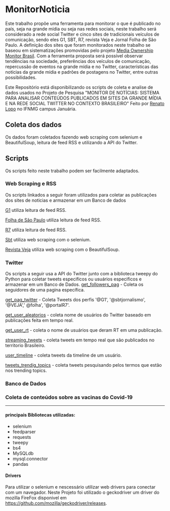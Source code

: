 # MonitorNoticia
Este trabalho propõe uma ferramenta para monitorar o que é publicado no país, seja na grande mídia ou seja nas redes sociais, neste trabalho será considerado a rede social Twitter e cinco sites de tradicionais veículos de comunicação, sendo eles G1, SBT, R7, revista Veja e Jornal Folha de São Paulo. A definição dos sites que foram monitorados neste trabalho se baseou em sistematizações promovidas pelo projeto [Media Ownership Monitor Brasil](http://brazil.mom-rsf.org/br/). Com a ferramenta proposta será possível observar  tendências na sociedade, preferências dos veículos de comunicação, repercussão de eventos na grande mídia e no Twitter, características das notícias da grande mídia e padrões de postagens no Twitter, entre outras possibilidades.

Este Repositório está disponibilizando os scripts de coleta e analise de dados usados no Projeto de Pesquisa "MONITOR DE NOTÍCIAS: SISTEMA PARA ANALISAR CONTEÚDOS PUBLICADOS EM SITES DA GRANDE MÍDIA E NA REDE SOCIAL TWITTER NO CONTEXTO BRASILEIRO" Feito por [Renato Lopo](https://github.com/Renatolopo) no IFNMG campus Januária.

## Coleta dos dados
 Os dados foram  coletados fazendo  web scraping com selenium e BeautifulSoup, leitura de feed RSS e utilizando a API do Twitter.

  ## Scripts
  Os scripts feito neste trabalho podem ser facilmente adaptados.
  ### Web Scraping e RSS
  Os scripts linkados a seguir foram utilizados para coletar as publicações dos sites de noticias e armazenar em um Banco de dados

  [G1](https://github.com/Renatolopo/MonitorNoticia/blob/master/scripts/web-scraping-paginas-de-noticias/G1.py)  utiliza leitura de feed RSS.
  
  [Folha de São Paulo](https://github.com/Renatolopo/MonitorNoticia/blob/master/scripts/web-scraping-paginas-de-noticias/folha.py) utiliza leitura de feed RSS.
  
  [R7](https://github.com/Renatolopo/MonitorNoticia/blob/master/scripts/web-scraping-paginas-de-noticias/r7.py) utiliza leitura de feed RSS.
  
  [Sbt](https://github.com/Renatolopo/MonitorNoticia/blob/master/scripts/web-scraping-paginas-de-noticias/sbt.py) utiliza web scraping com o selenium.
  
  [Revista Veja](https://github.com/Renatolopo/MonitorNoticia/blob/master/scripts/web-scraping-paginas-de-noticias/veja.py) utiliza web scraping com o BeautifulSoup.
  
  
  ### Twitter
  Os scripts a seguir usa a API do Twitter junto com a biblioteca tweepy do Python para coletar tweets especificos ou usuários especificos e armazenar em um Banco de Dados.
  [get_followers_pag](https://github.com/Renatolopo/MonitorNoticia/blob/master/scripts/twitter/get_followers_pag.py) - Coleta os seguidores de uma pagina específica.
  
  [get_pag_twitter](https://github.com/Renatolopo/MonitorNoticia/blob/master/scripts/twitter/get_pag_twitter.py) -  Coleta Tweets dos perfis '@G1', '@sbtjornalismo', '@VEJA',' @folha', '@portalR7'.
  
  [get_user_aleatorios](https://github.com/Renatolopo/MonitorNoticia/blob/master/scripts/twitter/get_user_aleatorios.py) - coleta nome de usuários do Twitter baseado em publicações feita em tempo real.
  
  [get_user_rt](https://github.com/Renatolopo/MonitorNoticia/blob/master/scripts/twitter/get_user_rt.py) - coleta o nome de usuários que deram RT em uma publicação.
  
  [streaming_tweets](https://github.com/Renatolopo/MonitorNoticia/blob/master/scripts/twitter/streaming_tweets.py) - coleta tweets em tempo real que são publicados no territorio Brasileiro.
  
  [user_timeline](https://github.com/Renatolopo/MonitorNoticia/blob/master/scripts/twitter/user_timeline.py) - coleta tweets da timeline de um usuário.
  
  [tweets_trendig_topics](https://github.com/Renatolopo/MonitorNoticia/blob/master/scripts/twitter/tweets_trendig-topics.py) - coleta tweets pesquisando pelos termos que estão nos trending topics.
  
### Banco de Dados

### Coleta de conteúdos sobre as vacinas do Covid-19
---- 
#### principais Bibliotecas utilizadas:
  - selenium
  - feedparser
  - requests
  - tweepy
  - bs4
  - MySQLdb
  - mysql.connector
  - pandas

  
  
#### Drivers
Para utilizar o selenium e nescessário utilizar web drivers para conectar com um navegador. Neste Projeto foi utilizado o geckodriver um driver do mozilla FireFox disponivel em https://github.com/mozilla/geckodriver/releases.

  
